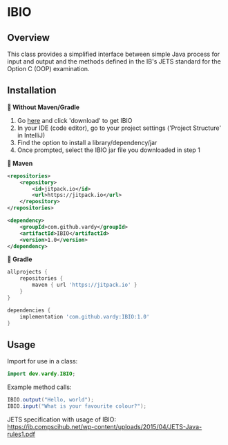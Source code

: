 # IBIO

## Overview

This class provides a simplified interface between
simple Java process for input and output and the methods
defined in the IB's JETS standard for the Option C (OOP)
examination.

## Installation

**🔵 Without Maven/Gradle**

1) Go [here](https://github.com/vardy/IBIO/blob/master/IBIO.jar) and click 'download' to get IBIO
2) In your IDE (code editor), go to your project settings ('Project Structure' in IntelliJ)
3) Find the option to install a library/dependency/jar
4) Once prompted, select the IBIO jar file you downloaded in step 1

**🔵 Maven**

```xml
<repositories>
    <repository>
        <id>jitpack.io</id>
        <url>https://jitpack.io</url>
    </repository>
</repositories>

<dependency>
    <groupId>com.github.vardy</groupId>
    <artifactId>IBIO</artifactId>
    <version>1.0</version>
</dependency>
```

**🔵 Gradle**

```gradle
allprojects {
    repositories {
        maven { url 'https://jitpack.io' }
    }
}

dependencies {
    implementation 'com.github.vardy:IBIO:1.0'
}
```

## Usage

Import for use in a class:    
```java
import dev.vardy.IBIO;
```

Example method calls:
```java
IBIO.output("Hello, world");
IBIO.input("What is your favourite colour?");
```

JETS specification with usage of IBIO:    
https://ib.compscihub.net/wp-content/uploads/2015/04/JETS-Java-rules1.pdf